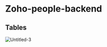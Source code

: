 # Zoho-people-backend

## Tables
![Untitled-3](https://github.com/user-attachments/assets/0cd0ad73-9ad1-4319-b36f-eb2a22148514)
